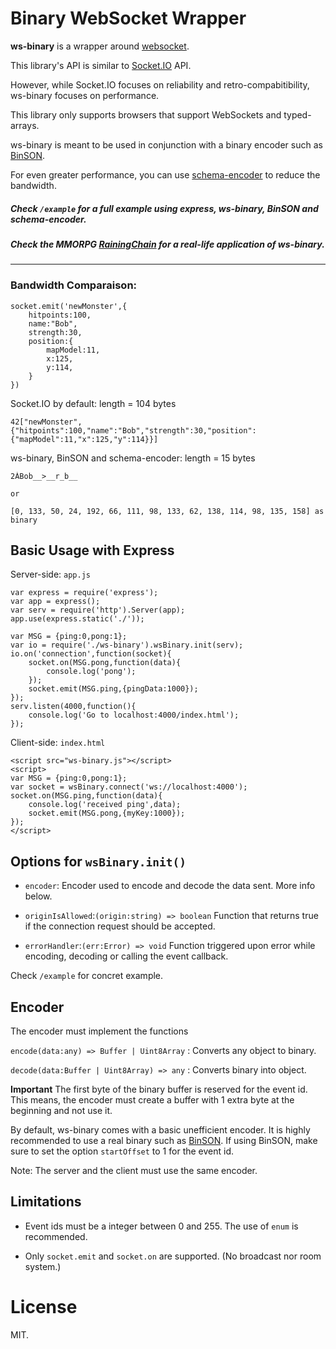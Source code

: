 Binary WebSocket Wrapper
==================================================

**ws-binary** is a wrapper around [websocket](https://www.npmjs.com/package/websocket).

This library's API is similar to [Socket.IO](http://socket.io/) API.

However, while Socket.IO focuses on reliability and retro-compabitibility, ws-binary focuses on performance.

This library only supports browsers that support WebSockets and typed-arrays.

ws-binary is meant to be used in conjunction with a binary encoder such as [BinSON](https://github.com/RainingChain/BinSON). 

For even greater performance, you can use [schema-encoder](https://github.com/RainingChain/schema-encoder) to reduce the bandwidth.

##### Check `/example` for a full example using express, ws-binary, BinSON and schema-encoder.

##### Check the MMORPG [RainingChain](http://rainingchain.com/) for a real-life application of ws-binary. 

---

### Bandwidth Comparaison:

	socket.emit('newMonster',{
		hitpoints:100,
		name:"Bob",
		strength:30,
		position:{
			mapModel:11,
			x:125,
			y:114,
		}		
	})
	
Socket.IO by default: length = 104 bytes

	42["newMonster",{"hitpoints":100,"name":"Bob","strength":30,"position":{"mapModel":11,"x":125,"y":114}}]

ws-binary, BinSON and schema-encoder: length = 15 bytes

	2ÀBob__>__r_b__ 
	
	or 
	
	[0, 133, 50, 24, 192, 66, 111, 98, 133, 62, 138, 114, 98, 135, 158] as binary



## Basic Usage with Express

Server-side: `app.js`
	
	var express = require('express');
	var app = express();
	var serv = require('http').Server(app);
	app.use(express.static('./'));
	
	var MSG = {ping:0,pong:1};
	var io = require('./ws-binary').wsBinary.init(serv); 
	io.on('connection',function(socket){
		socket.on(MSG.pong,function(data){
			console.log('pong');
		});
		socket.emit(MSG.ping,{pingData:1000});
	});
	serv.listen(4000,function(){
		console.log('Go to localhost:4000/index.html');
	});
	
	

Client-side: `index.html`

	<script src="ws-binary.js"></script>
	<script>
	var MSG = {ping:0,pong:1};
	var socket = wsBinary.connect('ws://localhost:4000'); 
	socket.on(MSG.ping,function(data){
		console.log('received ping',data);
		socket.emit(MSG.pong,{myKey:1000});
	});
	</script>
	


## Options for `wsBinary.init()`

- `encoder`: Encoder used to encode and decode the data sent. More info below.

- `originIsAllowed`:`(origin:string) => boolean` Function that returns true if the connection request should be accepted.

- `errorHandler`:`(err:Error) => void` Function triggered upon error while encoding, decoding or calling the event callback.

Check `/example` for concret example.


## Encoder

The encoder must implement the functions

`encode(data:any) => Buffer | Uint8Array` : Converts any object to binary. 

`decode(data:Buffer | Uint8Array) => any` : Converts binary into object.

**Important** The first byte of the binary buffer is reserved for the event id.
This means, the encoder must create a buffer with 1 extra byte at the beginning and not use it.

By default, ws-binary comes with a basic unefficient encoder. It is highly recommended to use a real binary such as [BinSON](https://github.com/RainingChain/BinSON). If using BinSON, make sure to set the option `startOffset` to 1 for the event id.

Note: The server and the client must use the same encoder.


## Limitations

- Event ids must be a integer between 0 and 255. The use of `enum` is recommended.

- Only `socket.emit` and `socket.on` are supported. (No broadcast nor room system.)

	
# License

MIT.

